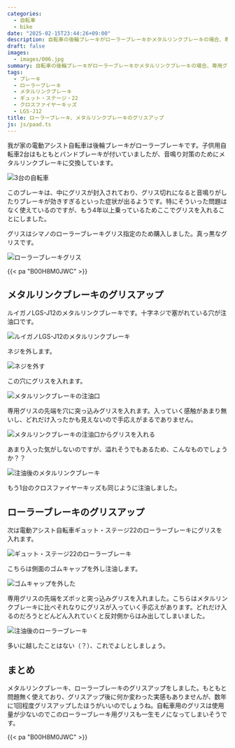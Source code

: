 ```yaml
---
categories:
  - 自転車
  - bike
date: "2025-02-15T23:44:26+09:00"
description: 自転車の後輪ブレーキがローラーブレーキかメタルリンクブレーキの場合、専用グリスを定期的に補充する必要があります。グリスアップの方法を解説します。
draft: false
images:
  - images/006.jpg
summary: 自転車の後輪ブレーキがローラーブレーキかメタルリンクブレーキの場合、専用グリスを定期的に補充する必要があります。グリスアップの方法を解説します。
tags:
  - ブレーキ
  - ローラーブレーキ
  - メタルリンクブレーキ
  - ギュット・ステージ・22
  - クロスファイヤーキッズ
  - LGS-J12
title: ローラーブレーキ、メタルリンクブレーキのグリスアップ
js: js/paad.ts
---
```


我が家の電動アシスト自転車は後輪ブレーキがローラーブレーキです。子供用自転車2台はもともとバンドブレーキが付いていましたが、音鳴り対策のためにメタルリンクブレーキに交換しています。

![3台の自転車](./images/001.jpg)

このブレーキは、中にグリスが封入されており、グリス切れになると音鳴りがしたりブレーキが効きすぎるといった症状が出るようです。特にそういった問題はなく使えているのですが、もう4年以上乗っているためここでグリスを入れることにしました。

グリスはシマノのローラーブレーキグリス指定のため購入しました。真っ黒なグリスです。

![ローラーブレーキグリス](./images/002.jpg)

{{< pa "B00H8M0JWC" >}}

## メタルリンクブレーキのグリスアップ

ルイガノLGS-J12のメタルリンクブレーキです。十字ネジで塞がれている穴が注油口です。

![ルイガノLGS-J12のメタルリンクブレーキ](./images/003.jpg)

ネジを外します。

![ネジを外す](./images/004.jpg)

この穴にグリスを入れます。

![メタルリンクブレーキの注油口](./images/005.jpg)

専用グリスの先端を穴に突っ込みグリスを入れます。入っていく感触があまり無いし、どれだけ入ったかも見えないので手応えがまるでありません。

![メタルリンクブレーキの注油口からグリスを入れる](./images/006.jpg)

あまり入った気がしないのですが、溢れそうでもあるため、こんなものでしょうか？？

![注油後のメタルリンクブレーキ](./images/007.jpg)

もう1台のクロスファイヤーキッズも同じように注油しました。

## ローラーブレーキのグリスアップ

次は電動アシスト自転車ギュット・ステージ22のローラーブレーキにグリスを入れます。

![ギュット・ステージ22のローラーブレーキ](./images/008.jpg)

こちらは側面のゴムキャップを外し注油します。

![ゴムキャップを外した](./images/009.jpg)

専用グリスの先端をズボッと突っ込みグリスを入れました。こちらはメタルリンクブレーキに比べそれなりにグリスが入っていく手応えがあります。どれだけ入るのだろうとどんどん入れていくと反対側からはみ出してしまいました。

![注油後のローラーブレーキ](./images/010.jpg)

多いに越したことはない（？）、これでよしとしましょう。

## まとめ

メタルリンクブレーキ、ローラーブレーキのグリスアップをしました。もともと問題無く使えており、グリスアップ後に何か変わった実感もありませんが、数年に1回程度グリスアップしたほうがいいのでしょうね。自転車用のグリスは使用量が少ないのでこのローラーブレーキ用グリスも一生モノになってしまいそうです。

{{< pa "B00H8M0JWC" >}}
